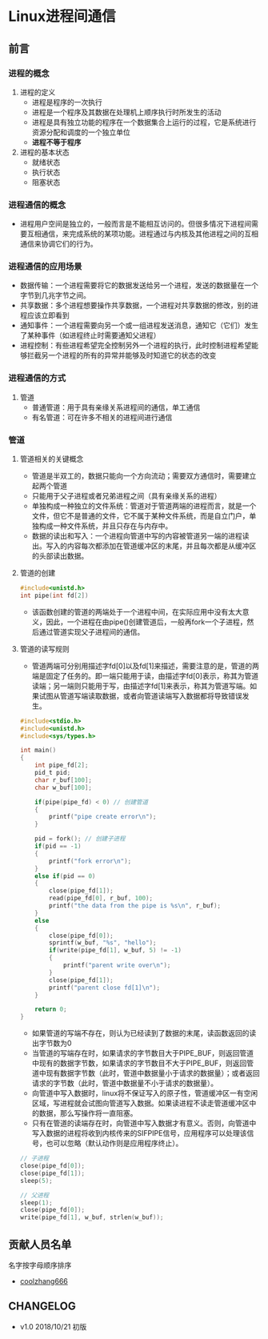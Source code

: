 # Linux进程间通信

## 前言

### 进程的概念

1. 进程的定义
    * 进程是程序的一次执行
    * 进程是一个程序及其数据在处理机上顺序执行时所发生的活动
    * 进程是具有独立功能的程序在一个数据集合上运行的过程，它是系统进行资源分配和调度的一个独立单位
    * **进程不等于程序**
2. 进程的基本状态
    * 就绪状态
    * 执行状态
    * 阻塞状态

### 进程通信的概念

* 进程用户空间是独立的，一般而言是不能相互访问的。但很多情况下进程间需要互相通信，来完成系统的某项功能。进程通过与内核及其他进程之间的互相通信来协调它们的行为。

### 进程通信的应用场景

* 数据传输：一个进程需要将它的数据发送给另一个进程，发送的数据量在一个字节到几兆字节之间。
* 共享数据：多个进程想要操作共享数据，一个进程对共享数据的修改，别的进程应该立即看到
* 通知事件：一个进程需要向另一个或一组进程发送消息，通知它（它们）发生了某种事件（如进程终止时需要通知父进程）
* 进程控制：有些进程希望完全控制另外一个进程的执行，此时控制进程希望能够拦截另一个进程的所有的异常并能够及时知道它的状态的改变

### 进程通信的方式

1. 管道
    * 普通管道：用于具有亲缘关系进程间的通信，单工通信
    * 有名管道：可在许多不相关的进程间进行通信

### 管道

1. 管道相关的关键概念
    * 管道是半双工的，数据只能向一个方向流动；需要双方通信时，需要建立起两个管道
    * 只能用于父子进程或者兄弟进程之间（具有亲缘关系的进程）
    * 单独构成一种独立的文件系统：管道对于管道两端的进程而言，就是一个文件，但它不是普通的文件，它不属于某种文件系统，而是自立门户，单独构成一种文件系统，并且只存在与内存中。
    * 数据的读出和写入：一个进程向管道中写的内容被管道另一端的进程读出。写入的内容每次都添加在管道缓冲区的末尾，并且每次都是从缓冲区的头部读出数据。
1. 管道的创建

    ```c
    #include<unistd.h>
    int pipe(int fd[2])
    ```

    * 该函数创建的管道的两端处于一个进程中间，在实际应用中没有太大意义，因此，一个进程在由pipe()创建管道后，一般再fork一个子进程，然后通过管道实现父子进程间的通信。

1. 管道的读写规则

    * 管道两端可分别用描述字fd[0]以及fd[1]来描述，需要注意的是，管道的两端是固定了任务的。即一端只能用于读，由描述字fd[0]表示，称其为管道读端；另一端则只能用于写，由描述字fd[1]来表示，称其为管道写端。如果试图从管道写端读取数据，或者向管道读端写入数据都将导致错误发生。

    ```c
    #include<stdio.h>
    #include<unistd.h>
    #include<sys/types.h>

    int main()
    {
        int pipe_fd[2];
        pid_t pid;
        char r_buf[100];
        char w_buf[100];

        if(pipe(pipe_fd) < 0) // 创建管道
        {
            printf("pipe create error\n");
        }

        pid = fork(); // 创建子进程
        if(pid == -1)
        {
            printf("fork error\n");
        }
        else if(pid == 0)
        {
            close(pipe_fd[1]);
            read(pipe_fd[0], r_buf, 100);
            printf("the data from the pipe is %s\n", r_buf);
        }
        else
        {
            close(pipe_fd[0]);
            sprintf(w_buf, "%s", "hello");
            if(write(pipe_fd[1], w_buf, 5) != -1)
            {
                printf("parent write over\n");
            }
            close(pipe_fd[1]);
            printf("parent close fd[1]\n");
        }

        return 0;
    }
    ```

    * 如果管道的写端不存在，则认为已经读到了数据的末尾，读函数返回的读出字节数为0
    * 当管道的写端存在时，如果请求的字节数目大于PIPE_BUF，则返回管道中现有的数据字节数，如果请求的字节数目不大于PIPE_BUF，则返回管道中现有数据字节数（此时，管道中数据量小于请求的数据量）；或者返回请求的字节数（此时，管道中数据量不小于请求的数据量）。
    * 向管道中写入数据时，linux将不保证写入的原子性，管道缓冲区一有空闲区域，写进程就会试图向管道写入数据。如果读进程不读走管道缓冲区中的数据，那么写操作将一直阻塞。
    * 只有在管道的读端存在时，向管道中写入数据才有意义。否则，向管道中写入数据的进程将收到内核传来的SIFPIPE信号，应用程序可以处理该信号，也可以忽略（默认动作则是应用程序终止）。

    ```c
    // 子进程
    close(pipe_fd[0]);
    close(pipe_fd[1]);
    sleep(5);
    ```

    ```c
    // 父进程
    sleep(1);
    close(pipe_fd[0]);
    write(pipe_fd[1], w_buf, strlen(w_buf));
    ```

## 贡献人员名单

名字按字母顺序排序

* [coolzhang666](https://github.com/coolzhang666)

## CHANGELOG

* v1.0 2018/10/21 初版